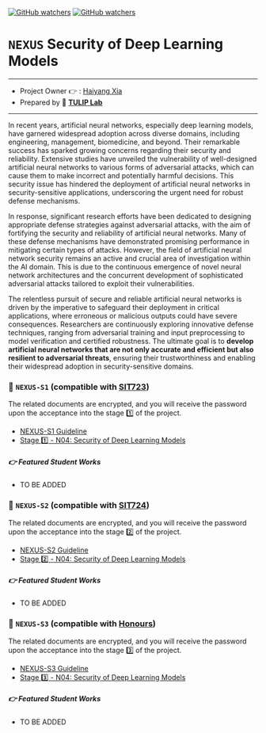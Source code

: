 [![GitHub watchers](https://img.shields.io/badge/tulip--lab-Open--Projects-brightgreen)](../README.md)
[![GitHub watchers](https://img.shields.io/badge/Module-NEXUS-orange)](https://github.com/tulip-lab#runner-nexus-research-training)

# `NEXUS` Security of Deep Learning Models

---
- Project Owner :point_right: : [Haiyang Xia](https://www.tulip.org.au/members/)
- Prepared by :tulip: **[TULIP Lab](https://www.tulip.org.au/members)**
---

In recent years, artificial neural networks, especially deep learning models, have garnered widespread adoption across diverse domains, including engineering, management, biomedicine, and beyond. Their remarkable success has sparked growing concerns regarding their security and reliability. Extensive studies have unveiled the vulnerability of well-designed artificial neural networks to various forms of adversarial attacks, which can cause them to make incorrect and potentially harmful decisions. This security issue has hindered the deployment of artificial neural networks in security-sensitive applications, underscoring the urgent need for robust defense mechanisms.

In response, significant research efforts have been dedicated to designing appropriate defense strategies against adversarial attacks, with the aim of fortifying the security and reliability of artificial neural networks. Many of these defense mechanisms have demonstrated promising performance in mitigating certain types of attacks. However, the field of artificial neural network security remains an active and crucial area of investigation within the AI domain. This is due to the continuous emergence of novel neural network architectures and the concurrent development of sophisticated adversarial attacks tailored to exploit their vulnerabilities.

The relentless pursuit of secure and reliable artificial neural networks is driven by the imperative to safeguard their deployment in critical applications, where erroneous or malicious outputs could have severe consequences. Researchers are continuously exploring innovative defense techniques, ranging from adversarial training and input preprocessing to model verification and certified robustness. The ultimate goal is to **develop artificial neural networks that are not only accurate and efficient but also resilient to adversarial threats**, ensuring their trustworthiness and enabling their widespread adoption in security-sensitive domains.

### :notebook_with_decorative_cover: `NEXUS-S1` (compatible with [SIT723](https://www.deakin.edu.au/courses/unit?unit=SIT723))

The related documents are encrypted, and you will receive the password upon the acceptance into the stage :one: of the project. 

- [NEXUS-S1 Guideline](https://github.com/tulip-lab/handouts/blob/main/nexus/Nexus-S1.pdf) 
- [Stage :one: - N04: Security of Deep Learning Models](https://github.com/tulip-lab/handouts/blob/main/nexus/N04-S1.pdf) 

##### :point_right: Featured Student Works

- TO BE ADDED

### :notebook_with_decorative_cover: `NEXUS-S2` (compatible with [SIT724](https://www.deakin.edu.au/courses/unit?unit=SIT724))

The related documents are encrypted, and you will receive the password upon the acceptance into the stage :two: of the project. 

- [NEXUS-S2 Guideline](https://github.com/tulip-lab/handouts/blob/main/nexus/Nexus-S2.pdf) 
- [Stage :two: - N04: Security of Deep Learning Models](https://github.com/tulip-lab/handouts/blob/main/nexus/N04-S2.pdf) 

##### :point_right: Featured Student Works

- TO BE ADDED


### :notebook_with_decorative_cover: `NEXUS-S3` (compatible with [Honours](https://www.deakin.edu.au/course/bachelor-information-technology-honours))


The related documents are encrypted, and you will receive the password upon the acceptance into the stage :three: of the project. 

- [NEXUS-S3 Guideline](https://github.com/tulip-lab/handouts/blob/main/nexus/Nexus-S3.pdf) 
- [Stage :three: - N04: Security of Deep Learning Models](https://github.com/tulip-lab/handouts/blob/main/nexus/N04-S3.pdf) 

##### :point_right: Featured Student Works

- TO BE ADDED

